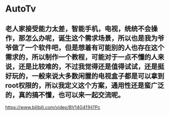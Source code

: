 # AutoTv

<h2>老人家接受能力太差，智能手机，电视，统统不会操作，那怎么办呢，诞生这个需求场景，所以也是我为爷爷做了一个软件吧，但是想着有可能别的人也存在这个需求的，所以制作一个教程，可能对于一点不懂的人来说，还是比较难的，不过我觉得还是值得试试，还是挺好玩的，一般来说大多数闲置的电视盒子都是可以拿到root权限的，所以我定义这个方案，通用性还是蛮广泛的，真的搞不懂，也可以来一起交流呢。</h2>

https://www.bilibili.com/video/BV14G411H7Pc

